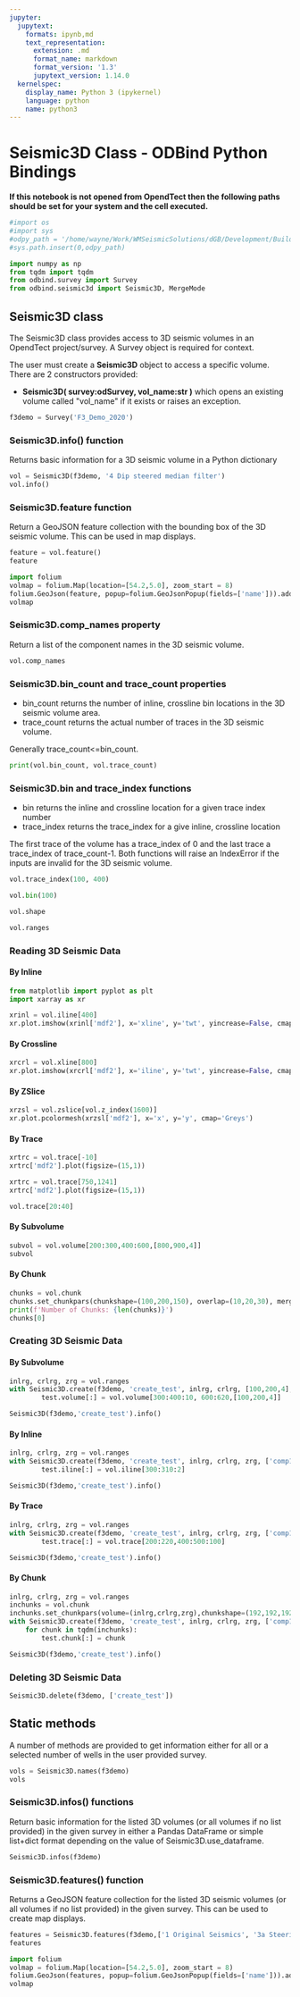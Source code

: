 ```yaml
---
jupyter:
  jupytext:
    formats: ipynb,md
    text_representation:
      extension: .md
      format_name: markdown
      format_version: '1.3'
      jupytext_version: 1.14.0
  kernelspec:
    display_name: Python 3 (ipykernel)
    language: python
    name: python3
---
```


# Seismic3D Class - ODBind Python Bindings


**If this notebook is not opened from OpendTect then the following paths should be set for your system and the cell executed.**

```python
#import os
#import sys
#odpy_path = '/home/wayne/Work/WMSeismicSolutions/dGB/Development/Build/bin/od7.0/bin/python'
#sys.path.insert(0,odpy_path)
```

```python
import numpy as np
from tqdm import tqdm
from odbind.survey import Survey
from odbind.seismic3d import Seismic3D, MergeMode
```

## Seismic3D class

The Seismic3D class provides access to 3D seismic volumes in an OpendTect project/survey. A Survey object is required for context.

The user must create a **Seismic3D** object to access a specific volume. There are 2 constructors provided:
-   **Seismic3D( survey:odSurvey, vol_name:str )** which opens an existing volume called "vol_name" if it exists or raises an exception.


```python
f3demo = Survey('F3_Demo_2020')
```

### Seismic3D.info() function
Returns basic information for a 3D seismic volume in a Python dictionary

```python
vol = Seismic3D(f3demo, '4 Dip steered median filter')
vol.info()
```

### Seismic3D.feature function
Return a GeoJSON feature collection with the bounding box of the 3D seismic volume. This can be used in map displays.

```python
feature = vol.feature()
feature
```

```python
import folium
volmap = folium.Map(location=[54.2,5.0], zoom_start = 8)
folium.GeoJson(feature, popup=folium.GeoJsonPopup(fields=['name'])).add_to(volmap)
volmap
```

### Seismic3D.comp_names property
Return a list of the component names in the 3D seismic volume.

```python
vol.comp_names
```

### Seismic3D.bin_count and trace_count properties
- bin_count returns the number of inline, crossline bin locations in the 3D seismic volume area.
- trace_count returns the actual number of traces in the 3D seismic volume.

Generally trace_count<=bin_count.

```python
print(vol.bin_count, vol.trace_count)
```

### Seismic3D.bin and trace_index functions
- bin returns the inline and crossline location for a given trace index number
- trace_index returns the trace_index for a give inline, crossline location

The first trace of the volume has a trace_index of 0 and the last trace a trace_index of trace_count-1.
Both functions will raise an IndexError if the inputs are invalid for the 3D seismic volume.

```python
vol.trace_index(100, 400)
```

```python
vol.bin(100)
```

```python
vol.shape
```

```python
vol.ranges
```

### Reading 3D Seismic Data
#### By Inline

```python
from matplotlib import pyplot as plt
import xarray as xr

xrinl = vol.iline[400]
xr.plot.imshow(xrinl['mdf2'], x='xline', y='twt', yincrease=False, cmap='Greys')
```

#### By Crossline

```python
xrcrl = vol.xline[800]
xr.plot.imshow(xrcrl['mdf2'], x='iline', y='twt', yincrease=False, cmap='Greys')
```

#### By ZSlice

```python
xrzsl = vol.zslice[vol.z_index(1600)]
xr.plot.pcolormesh(xrzsl['mdf2'], x='x', y='y', cmap='Greys')
```

#### By Trace

```python
xrtrc = vol.trace[-10]
xrtrc['mdf2'].plot(figsize=(15,1))
```

```python
xrtrc = vol.trace[750,1241]
xrtrc['mdf2'].plot(figsize=(15,1))
```

```python
vol.trace[20:40]
```

#### By Subvolume

```python
subvol = vol.volume[200:300,400:600,[800,900,4]]
subvol
```

#### By Chunk

```python
chunks = vol.chunk
chunks.set_chunkpars(chunkshape=(100,200,150), overlap=(10,20,30), mergemode=MergeMode.Blend)
print(f'Number of Chunks: {len(chunks)}')
chunks[0]
```

### Creating 3D Seismic Data
#### By Subvolume

```python
inlrg, crlrg, zrg = vol.ranges
with Seismic3D.create(f3demo, 'create_test', inlrg, crlrg, [100,200,4], ['comp1'], 'CBVS', True, True) as test:
        test.volume[:] = vol.volume[300:400:10, 600:620,[100,200,4]]

Seismic3D(f3demo,'create_test').info()
```

#### By Inline

```python
inlrg, crlrg, zrg = vol.ranges
with Seismic3D.create(f3demo, 'create_test', inlrg, crlrg, zrg, ['comp1'], 'CBVS', True, True) as test:
        test.iline[:] = vol.iline[300:310:2]

Seismic3D(f3demo,'create_test').info()
```

#### By Trace

```python
inlrg, crlrg, zrg = vol.ranges
with Seismic3D.create(f3demo, 'create_test', inlrg, crlrg, zrg, ['comp1'], 'CBVS', True, True) as test:
        test.trace[:] = vol.trace[200:220,400:500:100]

Seismic3D(f3demo,'create_test').info()
```

#### By Chunk

```python
inlrg, crlrg, zrg = vol.ranges
inchunks = vol.chunk
inchunks.set_chunkpars(volume=(inlrg,crlrg,zrg),chunkshape=(192,192,192),overlap=(16,16,16),mergemode=MergeMode.Average)
with Seismic3D.create(f3demo, 'create_test', inlrg, crlrg, zrg, ['comp1'], 'CBVS', True, True) as test:
    for chunk in tqdm(inchunks):
        test.chunk[:] = chunk

Seismic3D(f3demo,'create_test').info()
```

### Deleting 3D Seismic Data

```python
Seismic3D.delete(f3demo, ['create_test'])
```

## Static methods
A number of methods are provided to get information either for all or a selected number of wells in the user provided survey.

```python
vols = Seismic3D.names(f3demo)
vols
```

### Seismic3D.infos() functions
Return basic information for the listed 3D volumes (or all volumes if no list provided) in the given survey in either a Pandas DataFrame or simple list+dict format depending on the value of Seismic3D.use_dataframe.

```python
Seismic3D.infos(f3demo)

```

### Seismic3D.features() function

Returns a GeoJSON feature collection for the listed 3D seismic volumes (or all volumes if no list provided) in the given survey. This can be used to create map displays.

```python
features = Seismic3D.features(f3demo,['1 Original Seismics', '3a Steering PCA111 MF225'])
features
```

```python
import folium
volmap = folium.Map(location=[54.2,5.0], zoom_start = 8)
folium.GeoJson(features, popup=folium.GeoJsonPopup(fields=['name'])).add_to(volmap)
volmap
```

